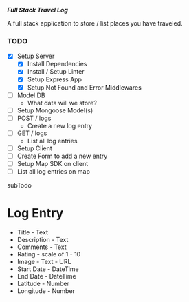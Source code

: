 **_Full Stack Travel Log_**

A full stack application to store / list places you have traveled.

### TODO

- [x] Setup Server
  - [x] Install Dependencies
  - [x] Install / Setup Linter
  - [x] Setup Express App
  - [x] Setup Not Found and Error Middlewares
- [ ] Model DB
  - What data will we store?
- [ ] Setup Mongoose Model(s)
- [ ] POST / logs
  - Create a new log entry
- [ ] GET / logs
  - List all log entries
- [ ] Setup Client
- [ ] Create Form to add a new entry
- [ ] Setup Map SDK on client
- [ ] List all log entries on map

subTodo

# Log Entry

- Title - Text
- Description - Text
- Comments - Text
- Rating - scale of 1 - 10
- Image - Text - URL
- Start Date - DateTime
- End Date - DateTime
- Latitude - Number
- Longitude - Number
